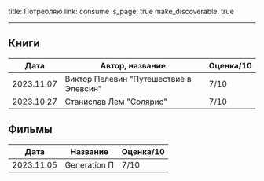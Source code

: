 title: Потребляю
link: consume
is_page: true
make_discoverable: true
___

## Книги

| Дата | Автор, название | Оценка/10 |
| --- | ---| --- |
| 2023.11.07 | Виктор Пелевин "Путешествие в Элевсин" | 7/10 |
| 2023.10.27 | Станислав Лем "Солярис" | 7/10 |

## Фильмы

| Дата | Название | Оценка/10 |
| --- | ---| --- |
| 2023.11.05 | Generation П | 7/10 |
